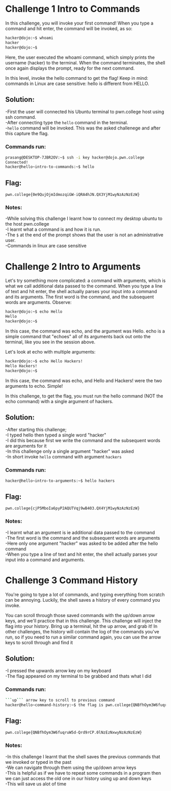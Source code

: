 # Challenge 1 Intro to Commands

In this challenge, you will invoke your first command! When you type a command and hit enter, the command will be invoked, as so:

```sh
hacker@dojo:~$ whoami
hacker
hacker@dojo:~$
```

Here, the user executed the whoami command, which simply prints the username (hacker) to the terminal. When the command terminates, the shell once again displays the prompt, ready for the next command.

In this level, invoke the hello command to get the flag! Keep in mind: commands in Linux are case sensitive: hello is different from HELLO.

## Solution:

-First the user will connected his Ubuntu terminal to pwn.college host using ssh command.<br>
-After connecting type the ```hello``` command in the terminal.<br> 
-```hello``` command will be invoked. This was the asked challenege and after this capture the flag.<br>

### Commands run:

```sh
prasang@DESKTOP-7JBR2OV:~$ ssh -i key hacker@dojo.pwn.college
Connected!
hacker@hello~intro-to-commands:~$ hello
```

## Flag:

```
pwn.college{0e9QujOjmIdmozqiGW-iQRA4hJN.QX3YjM1wyNzAzNzEzW}
```

### Notes:

-While solving this challenge I learnt how to connect my desktop ubuntu to the host pwn.college<br>
-I learnt what a command is and how it is run.<br>
-The ```$``` at the end of the prompt shows that the user is not an administrative user.<br>
-Commands in linux are case sensitive



# Challenge 2 Intro to Arguments

Let's try something more complicated: a command with arguments, which is what we call additional data passed to the command. When you type a line of text and hit enter, the shell actually parses your input into a command and its arguments. The first word is the command, and the subsequent words are arguments. Observe:

```sh
hacker@dojo:~$ echo Hello
Hello
hacker@dojo:~$
```
In this case, the command was echo, and the argument was Hello. echo is a simple command that "echoes" all of its arguments back out onto the terminal, like you see in the session above.

Let's look at echo with multiple arguments:

```sh
hacker@dojo:~$ echo Hello Hackers!
Hello Hackers!
hacker@dojo:~$
```
In this case, the command was echo, and Hello and Hackers! were the two arguments to echo. Simple!

In this challenge, to get the flag, you must run the hello command (NOT the echo command) with a single argument of hackers. 

## Solution:

-After starting this challenge;<br>
-I typed hello then typed a single word "hacker"<br>
-I did this because first we write the command and the subsequent words are arguments for it<br>
-In this challenge only a single argument "hacker" was asked<br>
-In short invoke ```hello``` command with argument ```hackers```

### Commands run:

```sh
hacker@hello~intro-to-arguments:~$ hello hackers
```

## Flag:

```
pwn.college{cjP5MboIa6pyP2AQUTVqj9wB403.QX4YjM1wyNzAzNzEzW}
```

### Notes:

-I learnt what an argument is ie additional data passed to the command<br>
-The first word is the command and the subsequent words are arguments<br>
-Here only one argument "hacker" was asked to be added after the hello command<br>
-When you type a line of text and hit enter, the shell actually parses your input into a command and arguments.



# Challenge 3 Command History

You're going to type a lot of commands, and typing everything from scratch can be annoying. Luckily, the shell saves a history of every command you invoke.

You can scroll through those saved commands with the up/down arrow keys, and we'll practice that in this challenge. This challenge will inject the flag into your history. Bring up a terminal, hit the up arrow, and grab it! In other challenges, the history will contain the log of the commands you've run, so if you need to run a similar command again, you can use the arrow keys to scroll through and find it

## Solution:

-I pressed the upwards arrow key on my keyboard<br>
-The flag appeared on my terminal to be grabbed and thats what I did<br>

### Commands run:

```sh
```up``` arrow key to scroll to previous command
hacker@hello~command-history:~$ the flag is pwn.college{QNBfhOym3W6fuqruW5d-Qrd9rCP.0lNzEzNxwyNzAzNzEzW}
```

## Flag:

```
pwn.college{QNBfhOym3W6fuqruW5d-Qrd9rCP.0lNzEzNxwyNzAzNzEzW}
```

### Notes:

-In this challenge I learnt that the shell saves the previous commands that we invoked or typed in the past<br>
-We can navigate through them using the up/down arrow keys<br>
-This is helpful as if we have to repeat some commands in a program then we can just access the old one in our history using up and down keys<br>
-This will save us alot of time<br>

  


